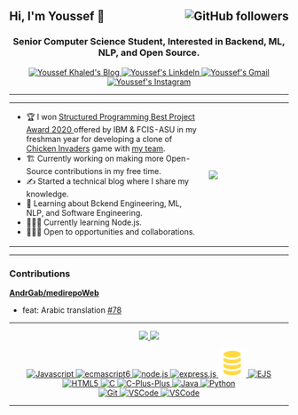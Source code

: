 ## Hi, I'm Youssef 👋 <img align='right' alt="GitHub followers" src="https://img.shields.io/github/followers/youssefkhaled08?style=social">

<div align='center'>
 
 ### Senior Computer Science Student, Interested in Backend, ML, NLP, and Open Source.
 
 <a href="https://youssefkhaled.hashnode.dev/">
  <img alt="Youssef Khaled's Blog" src="https://img.shields.io/badge/Youssef%20Khaled's%20Blog-%230077B5.svg?&style=for-the-badge&logo=hashnode&logoColor=white">
 </a>

 <a href="https://www.linkedin.com/in/youssefkhaled08/" target="_blank">
  <img alt="Youssef's LinkdeIn" src="https://img.shields.io/badge/Youssef Khaled-%230077B5.svg?&style=for-the-badge&logo=linkedin&logoColor=white">
 </a>

 <a href="mailto:youssefkfarouk@gmail.com" target="_blank">
  <img alt="Youssef's Gmail"src="https://img.shields.io/badge/youssefkfarouk@gmail.com-%23D14836.svg?&style=for-the-badge&logo=gmail&logoColor=white"  href="youssefkfarouk@gmail.com">
 </a>

 <a href="https://www.instagram.com/youssefkhaled08/" target="_blank">
  <img alt="Youssef's Instagram" src="https://img.shields.io/badge/youssefkhaled08_-%23E4405F.svg?&style=for-the-badge&logo=instagram&logoColor=white">
 </a>
</div>

---

<table style="border-style: none;">
 <tr>
  <td valign="center" width="70%">
   
   - 🏆 I won <a href="https://drive.google.com/file/d/1UDQFXonXAxsPL3q6idIhIISUdGAjYS46/view" target="_blank">Structured Programming Best Project Award 2020 </a>offered by IBM & FCIS-ASU in my freshman year for developing a clone of <a href="https://github.com/youssefkhaled08/Chicken-Invaders">Chicken Invaders</a> game with <a href="https://github.com/YP6">my team</a>.
   - 🏗️ Currently working on making more Open-Source contributions in my free time.
   - ✍️ Started a technical blog where I share my knowledge.
   - 🌱 Learning about Bckend Engineering, ML, NLP, and Software Engineering. 
   - 👨🏽‍💻 Currently learning Node.js.
   - 👨🏽‍💻 Open to opportunities and collaborations.
  
</td>
<td align="top" width="30%">
 <div valign="center">
  <img src="https://media.giphy.com/media/M9gbBd9nbDrOTu1Mqx/giphy.gif" align="center" style="width: 100%" />
 </div>  


 </td>
 </tr>
</table>

---

### Contributions

**[AndrGab/medirepoWeb](https://github.com/AndrGab/medirepoWeb)**
- feat: Arabic translation [#78](https://github.com/AndrGab/medirepoWeb/pull/78)

---

<div align='center'>
 <a href="https://github.com/youssefkhaled08">
  <img height="150em" src="https://github-readme-stats.vercel.app/api?username=youssefkhaled08&count_private=true&show_icons=true&theme=radical"/>
  <img height="150em" src="https://github-readme-stats.vercel.app/api/top-langs/?username=youssefkhaled08&layout=compact&theme=radical"/>
 <p>
  <img height="50" alt="Javascript" src="https://raw.githubusercontent.com/get-icon/geticon/master/icons/javascript.svg">
  <img height="50" alt="ecmascript6" src="https://raw.githubusercontent.com/leungwensen/svg-icon/master/dist/svg/logos/es6.svg">
  <img height="50" alt="node.js" src="https://raw.githubusercontent.com/detain/svg-logos/master/svg/nodejs-1.svg">
  <img height="50" alt="express.js" src="https://cdn.worldvectorlogo.com/logos/express-109.svg">
  <img height="50" alt="SQL" src="https://raw.githubusercontent.com/vscode-icons/vscode-icons/master/icons/file_type_sql.svg">
  <img height="50" alt="EJS" src="https://raw.githubusercontent.com/uiwjs/file-icons/master/icon/ejs.svg">
  <img height="50" alt="HTML5" src="https://vectorwiki.com/images/tmnX3__html.svg">
  <img height="50" alt="C" src="https://upload.wikimedia.org/wikipedia/commons/1/19/C_Logo.png">
  <img height="50" alt="C-Plus-Plus" src="https://raw.githubusercontent.com/isocpp/logos/master/cpp_logo.png">
  <img height="50" alt="Java" src="https://upload.wikimedia.org/wikipedia/fr/thumb/2/2e/Java_Logo.svg/1200px-Java_Logo.svg.png">
  <img height="50" alt="Python" src="https://upload.wikimedia.org/wikipedia/commons/thumb/c/c3/Python-logo-notext.svg/172px-Python-logo-notext.svg.png?20220821155029">
  <br>
  <img height="50" alt="Git" src="https://upload.wikimedia.org/wikipedia/commons/thumb/e/e0/Git-logo.svg/1280px-Git-logo.svg.png">
  <img height="50" alt="VSCode" src="https://upload.wikimedia.org/wikipedia/commons/thumb/9/9a/Visual_Studio_Code_1.35_icon.svg/2048px- Visual_Studio_Code_1.35_icon.svg.png">
  <img height="50" alt="VSCode" src="https://upload.wikimedia.org/wikipedia/commons/thumb/9/95/Android_Studio_Icon_3.6.svg/1900px-Android_Studio_Icon_3.6.svg.png">  </p>

</div>
 
---
